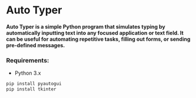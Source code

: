 # Auto Typer
#### Auto Typer is a simple Python program that simulates typing by automatically inputting text into any focused application or text field. It can be useful for automating repetitive tasks, filling out forms, or sending pre-defined messages.
### Requirements:
+ Python 3.x
```bash
pip install pyautogui
pip install tkinter
```
